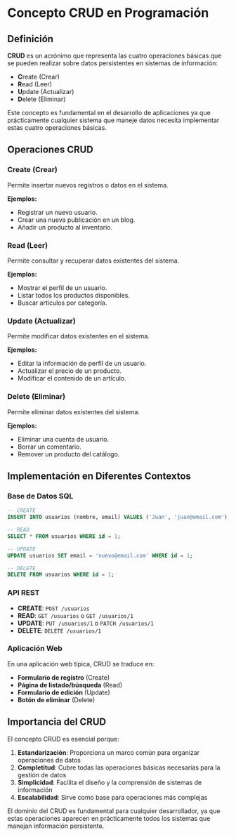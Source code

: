 # Concepto CRUD en Programación

## Definición

**CRUD** es un acrónimo que representa las cuatro operaciones básicas que se pueden realizar sobre datos persistentes en sistemas de información:

- **C**reate (Crear)
- **R**ead (Leer)
- **U**pdate (Actualizar)  
- **D**elete (Eliminar)

Este concepto es fundamental en el desarrollo de aplicaciones ya que prácticamente cualquier sistema que maneje datos necesita implementar estas cuatro operaciones básicas.

## Operaciones CRUD

### Create (Crear)
Permite insertar nuevos registros o datos en el sistema.

**Ejemplos:**
- Registrar un nuevo usuario.
- Crear una nueva publicación en un blog.
- Añadir un producto al inventario.

### Read (Leer)
Permite consultar y recuperar datos existentes del sistema.

**Ejemplos:**
- Mostrar el perfil de un usuario.
- Listar todos los productos disponibles.
- Buscar artículos por categoría.

### Update (Actualizar)
Permite modificar datos existentes en el sistema.

**Ejemplos:**
- Editar la información de perfil de un usuario.
- Actualizar el precio de un producto.
- Modificar el contenido de un artículo.

### Delete (Eliminar)
Permite eliminar datos existentes del sistema.

**Ejemplos:**
- Eliminar una cuenta de usuario.
- Borrar un comentario.
- Remover un producto del catálogo.

## Implementación en Diferentes Contextos

### Base de Datos SQL
```sql
-- CREATE
INSERT INTO usuarios (nombre, email) VALUES ('Juan', 'juan@email.com');

-- READ
SELECT * FROM usuarios WHERE id = 1;

-- UPDATE
UPDATE usuarios SET email = 'nuevo@email.com' WHERE id = 1;

-- DELETE
DELETE FROM usuarios WHERE id = 1;
```

### API REST
- **CREATE**: `POST /usuarios`
- **READ**: `GET /usuarios` o `GET /usuarios/1`
- **UPDATE**: `PUT /usuarios/1` o `PATCH /usuarios/1`
- **DELETE**: `DELETE /usuarios/1`

### Aplicación Web
En una aplicación web típica, CRUD se traduce en:
- **Formulario de registro** (Create)
- **Página de listado/búsqueda** (Read)
- **Formulario de edición** (Update)
- **Botón de eliminar** (Delete)

## Importancia del CRUD

El concepto CRUD es esencial porque:

1. **Estandarización**: Proporciona un marco común para organizar operaciones de datos
2. **Completitud**: Cubre todas las operaciones básicas necesarias para la gestión de datos
3. **Simplicidad**: Facilita el diseño y la comprensión de sistemas de información
4. **Escalabilidad**: Sirve como base para operaciones más complejas

El dominio del CRUD es fundamental para cualquier desarrollador, ya que estas operaciones aparecen en prácticamente todos los sistemas que manejan información persistente.